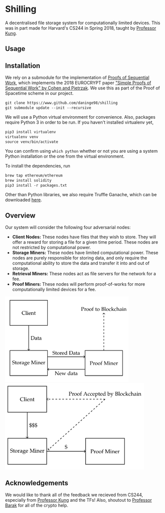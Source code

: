 # Shilling

A decentralised file storage system for computationally limited devices. This was in part made for Harvard's CS244 in Spring 2018, taught by [Professor Kung](https://en.wikipedia.org/wiki/H._T._Kung). 

## Usage


## Installation
We rely on a submodule for the implementation of 
[Proofs of Sequential Work](https://github.com/wfus/proof-of-sequential-work), 
which implements the 2018 EUROCRYPT paper 
["Simple Proofs of Sequential Work" by Cohen and Pietrzak](https://eprint.iacr.org/2018/183.pdf). 
We use this as part of the Proof of Spacetime scheme in our project. 
```
git clone https://www.github.com/daninge98/shilling
git submodule update --init --recursive
```
We will use a Python virtual environment for convenience. Also, packages require Python 3 in order to be run. If you haven't installed virtualenv yet, 
```
pip3 install virtualenv 
virtualenv venv
source venv/bin/activate
```
You can confirm using ```which python``` whether or not you are using a system Python installation or the one from the virtual environment. 

To install the dependencies, run
```
brew tap ethereum/ethereum
brew install solidity
pip3 install -r packages.txt
```
Other than Python libraries, we also require Truffle Ganache, which can be downloaded [here](http://truffleframework.com/ganache/).

## Overview

Our system will consider the following four adversarial nodes:

* __Client Nodes:__ These nodes have files that they wish to store. They will offer a reward for storing a file for a given time period. These nodes are not restricted by computational power.
* __Storage Miners:__ These nodes have limited computational power. These nodes are purely responsible for storing data, and only require the computational ability to store the data and transfer it into and out of storage.
* __Retrieval Miners:__ These nodes act as file servers for the network for a fee.
* __Proof Miners:__ These nodes will perform proof-of-works for more computationally limited devices for a fee.

<img src="docs/diagram1.png" width="400"> <img src="docs/diagram2.png" width="450">


## Acknowledgements
We would like to thank all of the feedback we recieved from CS244, especially from [Professor Kung](https://en.wikipedia.org/wiki/H._T._Kung) and the TFs! Also, shoutout to [Professor Barak](http://www.boazbarak.org/) for all of the crypto help. 

